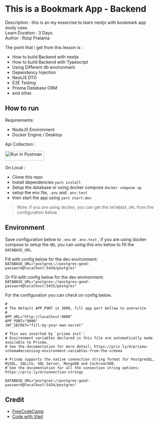 # This is a Bookmark App - Backend

Description : this is an my exsercise to learn nestjs with bookmark app study case.  
Learn Duration : 3 Days.  
Author : Rizqi Pratama  

The point that i get from this lesson is :

- How to build Backend with nestjs
- How to build Backend with Typescript
- Using Different db environment
- Dependency Injection
- NestJS DTO
- E2E Testing
- Prisma Database ORM
- and other.

## How to run

Requirements:

- NodeJS Environment
- Docker Engine / Desktop

Api Collection :

[<img src="https://run.pstmn.io/button.svg" alt="Run In Postman" style="width: 128px; height: 32px;">](https://documenter.getpostman.com/view/31887036/2s9YsNeASs)

On Local :

- Clone this repo
- Install dependencies ``yarn install``
- Setup the database or using docker compose ``docker compose up``
- setup the env file, ``.env`` and ``.env.test``
- then start the app using ``yarn start:dev``

> Note: if you are using docker, you can get the ``DATABASE_URL`` from the configuration below.

## Environment

Save configuration below to ``.env`` or ``.env.test`` , if you are using docker compose to setup the db, you can using this env below to fill the ``DATABASE_URL``.

Fill with config below for the dev environment:  
``DATABASE_URL="postgres://postgres:good-password@localhost:5434/postgres"``

Or Fill with config below for the dev environment:  
``DATABASE_URL="postgres://postgres:good-password@localhost:5435/postgres"``

For the configuration you can check on config below.

```shell
#
# The default APP_PORT is 3000, fill app port bellow to overwrite
#
APP_URL="http://localhost:9000"
APP_PORT="9000"
JWT_SECRET="fill-by-your-own-secret"

# This was inserted by `prisma init`:
# Environment variables declared in this file are automatically made available to Prisma.
# See the documentation for more detail: https://pris.ly/d/prisma-schema#accessing-environment-variables-from-the-schema

# Prisma supports the native connection string format for PostgreSQL, MySQL, SQLite, SQL Server, MongoDB and CockroachDB.
# See the documentation for all the connection string options: https://pris.ly/d/connection-strings

DATABASE_URL="postgres://postgres:good-password@localhost:5434/postgres"
```

## Credit

- [FreeCodeCamp](https://www.freecodecamp.org/news/learn-nestjs-by-building-a-crud-api)
- [Code with Vlad](hcodewithvlad.com)
